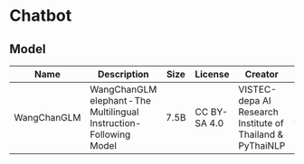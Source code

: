 # Chatbot

## Model

| Name                  | Description                                                  | Size                                                         | License                                    | Creator                | Download                                                     |
| --------------------- | ------------------------------------------------------------ | ------------------------------------------------------------ | ------------------------------------------ | ---------------------- | ------------------------------------------------------------ |
| WangChanGLM         | WangChanGLM elephant - The Multilingual Instruction-Following Model                     | 7.5B                                             | CC BY-SA 4.0                            | VISTEC-depa AI Research Institute of Thailand & PyThaiNLP   | [GitHub](https://github.com/PyThaiNLP/WangChanGLM) |
